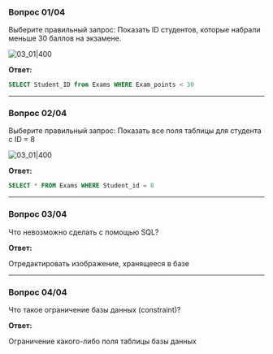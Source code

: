### Вопрос 01/04

Выберите правильный запрос: Показать ID студентов, которые набрали меньше 30 баллов на экзамене.

![03_01|400](03_01.png)

**Ответ:**
```sql
SELECT Student_ID from Exams WHERE Exam_points < 30  
```
________________________________________________________________________
### Вопрос 02/04

Выберите правильный запрос: Показать все поля таблицы для студента с ID = 8

![03_01|400](03_01.png)

**Ответ:**
```sql
SELECT * FROM Exams WHERE Student_id = 8
```
___________________________________________________________________________
### Вопрос 03/04

Что невозможно сделать с помощью SQL?

**Ответ:**

Отредактировать изображение, хранящееся в базе

_________________________________________________________________________

### Вопрос 04/04

Что такое ограничение базы данных (constraint)?

**Ответ:**

Ограничение какого-либо поля таблицы базы данных